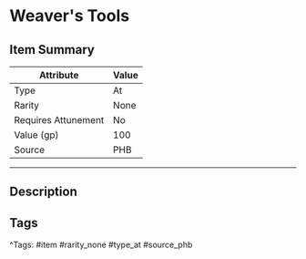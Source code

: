 # Weaver's Tools

## Item Summary

| Attribute            | Value                        |
|----------------------|------------------------------|
| Type                 | At |
| Rarity               | None             |
| Requires Attunement  | No                |
| Value (gp)           | 100    |
| Source               | PHB |

---

## Description



## Tags

^Tags: #item #rarity_none #type_at #source_phb